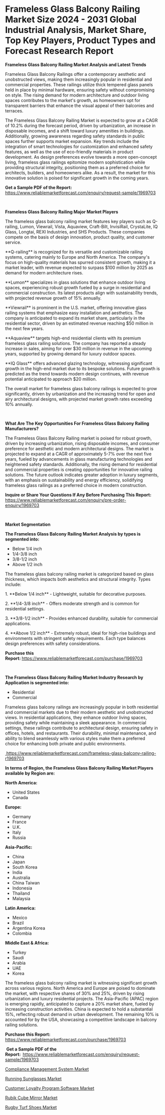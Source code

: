 <p><h1>Frameless Glass Balcony Railing Market Size 2024 - 2031 Global Industrial Analysis, Market Share, Top Key Players, Product Types and Forecast Research Report</h1></p><p><strong>Frameless Glass Balcony Railing Market Analysis and Latest Trends</strong></p>
<p><p>Frameless Glass Balcony Railings offer a contemporary aesthetic and unobstructed views, making them increasingly popular in residential and commercial properties. These railings utilize thick tempered glass panels held in place by minimal hardware, ensuring safety without compromising on style. The rising demand for modern architecture and outdoor living spaces contributes to the market's growth, as homeowners opt for transparent barriers that enhance the visual appeal of their balconies and terraces.</p><p>The Frameless Glass Balcony Railing Market is expected to grow at a CAGR of 10.2% during the forecast period, driven by urbanization, an increase in disposable incomes, and a shift toward luxury amenities in buildings. Additionally, growing awareness regarding safety standards in public spaces further supports market expansion. Key trends include the integration of smart technologies for customization and enhanced safety features, as well as the use of eco-friendly materials in product development. As design preferences evolve towards a more open-concept living, frameless glass railings epitomize modern sophistication while providing structural integrity, positioning them as a preferred choice for architects, builders, and homeowners alike. As a result, the market for this innovative solution is poised for significant growth in the coming years.</p></p>
<p><strong>Get a Sample PDF of the Report:&nbsp;</strong> <a href="https://www.reliablemarketforecast.com/enquiry/request-sample/1969703?utm_campaign=1169&utm_medium=2&utm_source=Github&utm_content=ia&utm_term=14112024&utm_id=frameless-glass-balcony-railing">https://www.reliablemarketforecast.com/enquiry/request-sample/1969703</a></p>
<p>&nbsp;</p>
<p><strong>Frameless Glass Balcony Railing Major Market Players</strong></p>
<p><p>The frameless glass balcony railing market features key players such as Q-railing, Lumon, Viewrail, Vista, Aquaview, Craft-Bilt, InvisiRail, CrystaLite, IQ Glass, Longtai, REXI Industries, and SHS Products. These companies compete on the basis of design innovation, product quality, and customer service.</p><p>**Q-railing** is recognized for its versatile and customizable railing systems, catering mainly to Europe and North America. The company's focus on high-quality materials has spurred consistent growth, making it a market leader, with revenue expected to surpass $100 million by 2025 as demand for modern architecture rises.</p><p>**Lumon** specializes in glass solutions that enhance outdoor living spaces, experiencing robust growth fueled by a surge in residential and commercial construction. Its latest products align with sustainability trends, with projected revenue growth of 15% annually.</p><p>**Viewrail** is prominent in the U.S. market, offering innovative glass railing systems that emphasize easy installation and aesthetics. The company is anticipated to expand its market share, particularly in the residential sector, driven by an estimated revenue reaching $50 million in the next few years.</p><p>**Aquaview** targets high-end residential clients with its premium frameless glass railing solutions. The company has reported a steady increase in sales, aiming for over $30 million in revenue in the upcoming years, supported by growing demand for luxury outdoor spaces.</p><p>**IQ Glass** offers advanced glazing technology, witnessing significant growth in the high-end market due to its bespoke solutions. Future growth is predicted as the trend towards modern design continues, with revenue potential anticipated to approach $20 million.</p><p>The overall market for frameless glass balcony railings is expected to grow significantly, driven by urbanization and the increasing trend for open and airy architectural designs, with projected market growth rates exceeding 10% annually.</p></p>
<p>&nbsp;</p>
<p><strong>What Are The Key Opportunities For Frameless Glass Balcony Railing Manufacturers?</strong></p>
<p><p>The Frameless Glass Balcony Railing market is poised for robust growth, driven by increasing urbanization, rising disposable incomes, and consumer preference for aesthetic and modern architectural designs. The market is projected to expand at a CAGR of approximately 5-7% over the next five years, fueled by advancements in glass manufacturing technologies and heightened safety standards. Additionally, the rising demand for residential and commercial properties is creating opportunities for innovative railing solutions. The future outlook indicates greater adoption in luxury segments, with an emphasis on sustainability and energy efficiency, solidifying frameless glass railings as a preferred choice in modern construction.</p></p>
<p><strong>Inquire or Share Your Questions If Any Before Purchasing This Report:</strong> <a href="https://www.reliablemarketforecast.com/enquiry/pre-order-enquiry/1969703?utm_campaign=1169&utm_medium=2&utm_source=Github&utm_content=ia&utm_term=14112024&utm_id=frameless-glass-balcony-railing">https://www.reliablemarketforecast.com/enquiry/pre-order-enquiry/1969703</a></p>
<p>&nbsp;</p>
<p><strong>Market Segmentation</strong></p>
<p><strong>The Frameless Glass Balcony Railing Market Analysis by types is segmented into:</strong></p>
<p><ul><li>Below 1/4 inch</li><li>1/4-3/8 inch</li><li>3/8-1/2 inch</li><li>Above 1/2 inch</li></ul></p>
<p><p>The frameless glass balcony railing market is categorized based on glass thickness, which impacts both aesthetics and structural integrity. Types include: </p><p>1. **Below 1/4 inch** - Lightweight, suitable for decorative purposes.</p><p>2. **1/4-3/8 inch** - Offers moderate strength and is common for residential settings.</p><p>3. **3/8-1/2 inch** - Provides enhanced durability, suitable for commercial applications.</p><p>4. **Above 1/2 inch** - Extremely robust, ideal for high-rise buildings and environments with stringent safety requirements. Each type balances design preferences with safety considerations.</p></p>
<p><strong>Purchase this Report:&nbsp;</strong><a href="https://www.reliablemarketforecast.com/purchase/1969703?utm_campaign=1169&utm_medium=2&utm_source=Github&utm_content=ia&utm_term=14112024&utm_id=frameless-glass-balcony-railing">https://www.reliablemarketforecast.com/purchase/1969703</a></p>
<p>&nbsp;</p>
<p><strong>The Frameless Glass Balcony Railing Market Industry Research by Application is segmented into:</strong></p>
<p><ul><li>Residential</li><li>Commercial</li></ul></p>
<p><p>Frameless glass balcony railings are increasingly popular in both residential and commercial markets due to their modern aesthetic and unobstructed views. In residential applications, they enhance outdoor living spaces, providing safety while maintaining a sleek appearance. In commercial settings, these railings contribute to architectural design, ensuring safety in offices, hotels, and restaurants. Their durability, minimal maintenance, and ability to blend seamlessly with various styles make them a preferred choice for enhancing both private and public environments.</p></p>
<p><a href="https://www.reliablemarketforecast.com/frameless-glass-balcony-railing-r1969703?utm_campaign=1169&utm_medium=2&utm_source=Github&utm_content=ia&utm_term=14112024&utm_id=frameless-glass-balcony-railing">&nbsp;https://www.reliablemarketforecast.com/frameless-glass-balcony-railing-r1969703</a></p>
<p><strong>In terms of Region, the Frameless Glass Balcony Railing Market Players available by Region are:</strong></p>
<p>
    <p> <strong> North America: </strong>
        <ul>
            <li>United States</li>
            <li>Canada</li>
        </ul>
        </p> 
    <p> <strong> Europe: </strong>
        <ul>
            <li>Germany</li>
            <li>France</li>
            <li>U.K.</li>
            <li>Italy</li>
            <li>Russia</li>
        </ul>
        </p> 
    <p> <strong> Asia-Pacific: </strong>
        <ul>
            <li>China</li>
            <li>Japan</li>
            <li>South Korea</li>
            <li>India</li>
            <li>Australia</li>
            <li>China Taiwan</li>
            <li>Indonesia</li>
            <li>Thailand</li>
            <li>Malaysia</li>
        </ul>
        </p> 
    <p> <strong> Latin America: </strong>
        <ul>
            <li>Mexico</li>
            <li>Brazil</li>
            <li>Argentina Korea</li>
            <li>Colombia</li>
        </ul>
        </p> 
    <p> <strong> Middle East & Africa: </strong>
        <ul>
            <li>Turkey</li>
            <li>Saudi</li>
            <li>Arabia</li>
            <li>UAE</li>
            <li>Korea</li>
        </ul>
    </p>
    </p>
<p><p>The frameless glass balcony railing market is witnessing significant growth across various regions. North America and Europe are poised to dominate the market, with respective shares of 30% and 25%, driven by rising urbanization and luxury residential projects. The Asia-Pacific (APAC) region is emerging rapidly, anticipated to capture a 20% market share, fueled by increasing construction activities. China is expected to hold a substantial 15%, reflecting robust demand in urban development. The remaining 10% is accounted for by the USA, showcasing a competitive landscape in balcony railing solutions.</p></p>
<p><strong>Purchase this Report: </strong><a href="https://www.reliablemarketforecast.com/purchase/1969703?utm_campaign=1169&utm_medium=2&utm_source=Github&utm_content=ia&utm_term=14112024&utm_id=frameless-glass-balcony-railing">https://www.reliablemarketforecast.com/purchase/1969703</a></p>
<p>&nbsp;<strong>Get a Sample PDF of the Report:&nbsp;&nbsp;</strong><a href="https://www.reliablemarketforecast.com/enquiry/request-sample/1969703?utm_campaign=1169&utm_medium=2&utm_source=Github&utm_content=ia&utm_term=14112024&utm_id=frameless-glass-balcony-railing">https://www.reliablemarketforecast.com/enquiry/request-sample/1969703</a></p>
<p><strong></strong></p>
<p><p><a href="https://issuu.com/reportprime-2/docs/compliance-management-system-market_385b0fa005948d?utm_campaign=1169&utm_medium=2&utm_source=Github&utm_content=ia&utm_term=14112024&utm_id=frameless-glass-balcony-railing">Compliance Management System Market</a></p><p><a href="https://www.linkedin.com/pulse/running-sunglasses-market-outlook-current-assessment-xa1we?utm_campaign=1169&utm_medium=2&utm_source=Github&utm_content=ia&utm_term=14112024&utm_id=frameless-glass-balcony-railing">Running Sunglasses Market</a></p><p><a href="https://issuu.com/reportprime-2/docs/customer-loyalty-program-software-m_563e8c8370bb5c?utm_campaign=1169&utm_medium=2&utm_source=Github&utm_content=ia&utm_term=14112024&utm_id=frameless-glass-balcony-railing">Customer Loyalty Program Software Market</a></p><p><a href="https://www.linkedin.com/pulse/rubik-cube-mirror-market-global-regional-analysis-ymz0e?utm_campaign=1169&utm_medium=2&utm_source=Github&utm_content=ia&utm_term=14112024&utm_id=frameless-glass-balcony-railing">Rubik Cube Mirror Market</a></p><p><a href="https://www.linkedin.com/pulse/rugby-turf-shoes-market-trends-growth-outlook-2024-zohve?utm_campaign=1169&utm_medium=2&utm_source=Github&utm_content=ia&utm_term=14112024&utm_id=frameless-glass-balcony-railing">Rugby Turf Shoes Market</a></p></p>